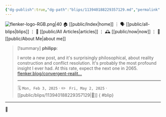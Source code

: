 ```yaml
---
{"dg-publish":true,"dg-path":"blips/113940188229357129.md","permalink":"/blips/113940188229357129/","title":"philipp on mastodon @ 2025-02-03"}
---
```



<div class="transclusion internal-embed is-loaded"><div class="markdown-embed">




![flenker-logo-RGB.png|40](/img/user/attachments/flenker-logo-RGB.png)
🏠 [[public/Index\|home]]  ⋮ 🗣️ [[public/all-blips\|blips]] ⋮  📝 [[public/All Articles\|articles]]  ⋮ 🕰️ [[public/now\|now]] ⋮ 🪪 [[public/About Me\|about me]]


</div></div>


> [!summary] **philipp**:
>
> I wrote a new post, and it's surprisingly philosophical, about reality construction and conflict resolution. It's probably the most profound insight I ever had. At this rate, expect the next one in 2065.
> [flenker.blog/convergent-realit…](https://flenker.blog/convergent-realities/)
> - - -
>
> 🗓️ <code>Mon, Feb 3, 2025</code>  · ✏️ <code> Fri, May 2, 2025</code>  · [[public/blips/113940188229357129\|🔗]]
{ #blip}


- - -

 👾
